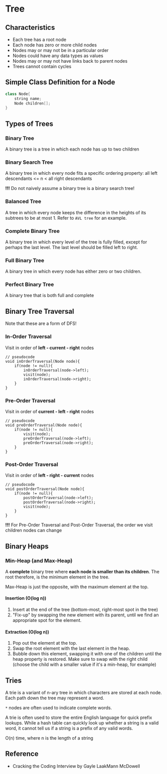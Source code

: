 # Tree

## Characteristics
- Each tree has a root node
- Each node has zero or more child nodes
- Nodes may or may not be in a particular order
- Nodes could have any data types as values
- Nodes may or may not have links back to parent nodes
- Trees cannot contain cycles


## Simple Class Definition for a Node
```cpp
class Node{
	string name;
	Node children[];
}
```


## Types of Trees
### Binary Tree
A binary tree is a tree in which each node has up to two children

### Binary Search Tree
A binary tree in which every node fits a specific ordering property: all left descendants <= n < all right descendants

**!!!** Do not naively assume a binary tree is a binary search tree!

### Balanced Tree
A tree in which every node keeps the difference in the heights of its subtrees to be at most 1. Refer to `AVL tree` for an example.

### Complete Binary Tree
A binary tree in which every level of the tree is fully filled, except for perhaps the last level. The last level should be filled left to right.

### Full Binary Tree
A binary tree in which every node has either zero or two children.

### Perfect Binary Tree
A binary tree that is both full and complete


## Binary Tree Traversal
Note that these are a form of DFS!

### In-Order Traversal
Visit in order of **left - current - right** nodes

```
// pseudocode
void inOrderTraversal(Node node){
	if(node != null){
		inOrderTraversal(node->left);
		visit(node);
		inOrderTraversal(node->right);
	}
}
```

### Pre-Order Traversal
Visit in order of **current - left - right** nodes

```
// pseudocode
void preOrderTraversal(Node node){
	if(node != null){
		visit(node);
		preOrderTraversal(node->left);
		preOrderTraversal(node->right);
	}
}
```

### Post-Order Traversal
Visit in order of **left - right - current** nodes

```
// pseudocode
void postOrderTraversal(Node node){
	if(node != null){
		postOrderTraversal(node->left);
		postOrderTraversal(node->right);
		visit(node);
	}
}
```

**!!!** For Pre-Order Traversal and Post-Order Traversal, the order we visit children nodes can change


## Binary Heaps
### Min-Heap (and Max-Heap)
A **complete** binary tree where **each node is smaller than its children**. The root therefore, is the minimum element in the tree. 

Max-Heap is just the opposite, with the maximum element at the top.

#### Insertion (O(log n))
1. Insert at the end of the tree (bottom-most, right-most spot in the tree)
2. "Fix-up" by swapping the new element with its parent, until we find an appropriate spot for the element.

#### Extraction (O(log n))
1. Pop out the element at the top. 
2. Swap the root element with the last element in the heap.
3. Bubble down this element, swapping it with one of the children until the heap property is restored. Make sure to swap with the right child (choose the child with a smaller value if it's a min-heap, for example)


## Tries
A trie is a variant of n-ary tree in which characters are stored at each node. Each path down the tree may represent a word.

`*` nodes are often used to indicate complete words.

A trie is often used to store the entire English language for quick prefix lookups. While a hash table can quickly look up whether a string is a valid word, it cannot tell us if a string is a prefix of any valid words. 

O(n) time, where n is the length of a string


## Reference
- Cracking the Coding Interview by Gayle LaakMann McDowell
